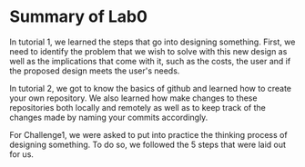# Summary of Lab0 



In tutorial 1, we learned the steps that go into designing something. First, we need to identify the problem that we wish to solve with this new design as well as the implications that come with it, such as the costs, the user and if the proposed design meets the user's needs.

In tutorial 2, we got to know the basics of github and learned how to create your own repository. We also learned how make changes to these repositories both locally and remotely as well as to keep track of the changes made by naming your commits accordingly. 

For Challenge1, we were asked to put into practice the thinking process of designing something. To do so, we followed the 5 steps that were laid out for us. 
